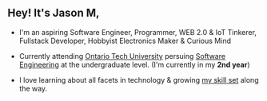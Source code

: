## Hey! It's Jason M,
* I'm an aspiring Software Engineer, Programmer, WEB 2.0 & IoT Tinkerer, Fullstack Developer, Hobbyist Electronics Maker & Curious Mind
- Currently attending [Ontario Tech University](https://ontariotechu.ca/) persuing [Software Engineering](https://ontariotechu.ca/programs/undergraduate/engineering/software-engineering/index.php) at the undergraduate level. (I'm currently in my **2nd year**)
* I love learning about all facets in technology & growing [my skill set](https://github.com/jasonmzx/jasonmzx/blob/main/skills.md) along the way. 
